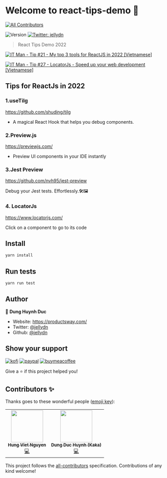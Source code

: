 # Welcome to react-tips-demo 👋
<!-- ALL-CONTRIBUTORS-BADGE:START - Do not remove or modify this section -->
[![All Contributors](https://img.shields.io/badge/all_contributors-2-orange.svg?style=flat-square)](#contributors-)
<!-- ALL-CONTRIBUTORS-BADGE:END -->

![Version](https://img.shields.io/badge/version-0.0.0-blue.svg?cacheSeconds=2592000)
[![Twitter: jellydn](https://img.shields.io/twitter/follow/jellydn.svg?style=social)](https://twitter.com/jellydn)

> React Tips Demo 2022

[![IT Man - Tip #21 - My top 3 tools for ReactJS in 2022 [Vietnamese]](https://i.ytimg.com/vi/rkgSxUaFfnY/hqdefault.jpg)](https://www.youtube.com/watch?v=rkgSxUaFfnY)

[![IT Man - Tip #27 - LocatorJs - Speed up your web development [Vietnamese]](https://i.ytimg.com/vi/9hHpOtDGK_E/hqdefault.jpg)](https://www.youtube.com/watch?v=9hHpOtDGK_E)

## Tips for ReactJs in 2022

### 1.useTilg

https://github.com/shuding/tilg

- A magical React Hook that helps you debug components.

### 2.Preview.js

https://previewjs.com/

- Preview UI components in your IDE instantly

### 3.Jest Preview

https://github.com/nvh95/jest-preview

Debug your Jest tests. Effortlessly.🛠🖼

### 4. LocatorJs

https://www.locatorjs.com/

Click on a component to go to its code


## Install

```sh
yarn install
```

## Run tests

```sh
yarn run test
```

## Author

👤 **Dung Huynh Duc**

- Website: https://productsway.com/
- Twitter: [@jellydn](https://twitter.com/jellydn)
- Github: [@jellydn](https://github.com/jellydn)

## Show your support

[![kofi](https://img.shields.io/badge/Ko--fi-F16061?style=for-the-badge&logo=ko-fi&logoColor=white)](https://ko-fi.com/dunghd)
[![paypal](https://img.shields.io/badge/PayPal-00457C?style=for-the-badge&logo=paypal&logoColor=white)](https://paypal.me/dunghd)
[![buymeacoffee](https://img.shields.io/badge/Buy_Me_A_Coffee-FFDD00?style=for-the-badge&logo=buy-me-a-coffee&logoColor=black)](https://www.buymeacoffee.com/dunghd)

Give a ⭐️ if this project helped you!

## Contributors ✨

Thanks goes to these wonderful people ([emoji key](https://allcontributors.org/docs/en/emoji-key)):

<!-- ALL-CONTRIBUTORS-LIST:START - Do not remove or modify this section -->
<!-- prettier-ignore-start -->
<!-- markdownlint-disable -->
<table>
  <tr>
    <td align="center"><a href="https://hung.dev"><img src="https://avatars.githubusercontent.com/u/8603085?v=4?s=100" width="100px;" alt=""/><br /><sub><b>Hung Viet Nguyen</b></sub></a><br /><a href="https://github.com/jellydn/react-tips-2022-demo/commits?author=nvh95" title="Code">💻</a></td>
    <td align="center"><a href="https://productsway.com/"><img src="https://avatars.githubusercontent.com/u/870029?v=4?s=100" width="100px;" alt=""/><br /><sub><b>Dung Duc Huynh (Kaka)</b></sub></a><br /><a href="https://github.com/jellydn/react-tips-2022-demo/commits?author=jellydn" title="Code">💻</a></td>
  </tr>
</table>

<!-- markdownlint-restore -->
<!-- prettier-ignore-end -->

<!-- ALL-CONTRIBUTORS-LIST:END -->

This project follows the [all-contributors](https://github.com/all-contributors/all-contributors) specification. Contributions of any kind welcome!

